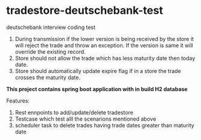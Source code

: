 # tradestore-deutschebank-test
deutschebank interview coding test

1.	During transmission if the lower version is being received by the store it will reject the trade and throw an exception. If the version is same it will override the existing record.
2.	Store should not allow the trade which has less maturity date then today date.
3.	Store should automatically update expire flag if in a store the trade crosses the maturity date.


**This project contains spring boot application with in build H2 database**

Features:
1) Rest ennpoints to add/update/delete tradestore
2) Testcase which test alll the scenarions mentioned above
3) scheduler task to delete trades having trade dates greater than maturity date
